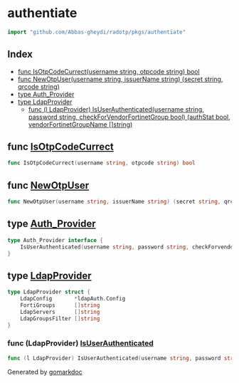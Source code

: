 <!-- Code generated by gomarkdoc. DO NOT EDIT -->

# authentiate

```go
import "github.com/Abbas-gheydi/radotp/pkgs/authentiate"
```

## Index

- [func IsOtpCodeCurrect\(username string, otpcode string\) bool](<#IsOtpCodeCurrect>)
- [func NewOtpUser\(username string, issuerName string\) \(secret string, qrcode string\)](<#NewOtpUser>)
- [type Auth\_Provider](<#Auth_Provider>)
- [type LdapProvider](<#LdapProvider>)
  - [func \(l LdapProvider\) IsUserAuthenticated\(username string, password string, checkForVendorFortinetGroup bool\) \(authStat bool, vendorFortinetGroupName \[\]string\)](<#LdapProvider.IsUserAuthenticated>)


<a name="IsOtpCodeCurrect"></a>
## func [IsOtpCodeCurrect](<https://github.com/Abbas-gheydi/radotp/blob/main/pkgs/authentiate/otp.go#L30>)

```go
func IsOtpCodeCurrect(username string, otpcode string) bool
```



<a name="NewOtpUser"></a>
## func [NewOtpUser](<https://github.com/Abbas-gheydi/radotp/blob/main/pkgs/authentiate/otp.go#L40>)

```go
func NewOtpUser(username string, issuerName string) (secret string, qrcode string)
```



<a name="Auth_Provider"></a>
## type [Auth\_Provider](<https://github.com/Abbas-gheydi/radotp/blob/main/pkgs/authentiate/interface.go#L3-L5>)



```go
type Auth_Provider interface {
    IsUserAuthenticated(username string, password string, checkForvendorFortinetGroup bool) (authstat bool, groups []string)
}
```

<a name="LdapProvider"></a>
## type [LdapProvider](<https://github.com/Abbas-gheydi/radotp/blob/main/pkgs/authentiate/ldap.go#L18-L23>)



```go
type LdapProvider struct {
    LdapConfig       *ldapAuth.Config
    FortiGroups      []string
    LdapServers      []string
    LdapGroupsFilter []string
}
```

<a name="LdapProvider.IsUserAuthenticated"></a>
### func \(LdapProvider\) [IsUserAuthenticated](<https://github.com/Abbas-gheydi/radotp/blob/main/pkgs/authentiate/ldap.go#L55>)

```go
func (l LdapProvider) IsUserAuthenticated(username string, password string, checkForVendorFortinetGroup bool) (authStat bool, vendorFortinetGroupName []string)
```



Generated by [gomarkdoc](<https://github.com/princjef/gomarkdoc>)
